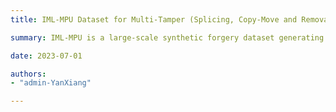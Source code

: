 ```yaml
---
title: IML-MPU Dataset for Multi-Tamper (Splicing, Copy-Move and Removal)

summary: IML-MPU is a large-scale synthetic forgery dataset generating by **Photoshop scripting (PS-Scripting)**, using a diverse set of samples sourced from VISION, KCMI, and own photographs selected as original images. The dataset comprises three distinct subsets, namely copy-move, splicing, and removal, consisting of **38,000**, **43,000**, and **32,000** images, respectively. It contains uncompressed TIFF images and JPEG images with different compression factors. [DOWNLOAD HERE]({{< ref "../wait.md" >}}).

date: 2023-07-01

authors: 
- "admin-YanXiang"

---
```

<!--more-->
